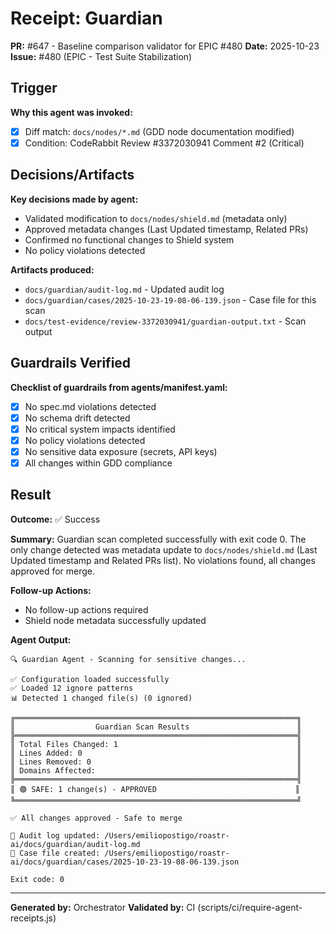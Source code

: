 # Receipt: Guardian

**PR:** #647 - Baseline comparison validator for EPIC #480
**Date:** 2025-10-23
**Issue:** #480 (EPIC - Test Suite Stabilization)

## Trigger

**Why this agent was invoked:**
- [x] Diff match: `docs/nodes/*.md` (GDD node documentation modified)
- [x] Condition: CodeRabbit Review #3372030941 Comment #2 (Critical)

## Decisions/Artifacts

**Key decisions made by agent:**
- Validated modification to `docs/nodes/shield.md` (metadata only)
- Approved metadata changes (Last Updated timestamp, Related PRs)
- Confirmed no functional changes to Shield system
- No policy violations detected

**Artifacts produced:**
- `docs/guardian/audit-log.md` - Updated audit log
- `docs/guardian/cases/2025-10-23-19-08-06-139.json` - Case file for this scan
- `docs/test-evidence/review-3372030941/guardian-output.txt` - Scan output

## Guardrails Verified

**Checklist of guardrails from agents/manifest.yaml:**
- [x] No spec.md violations detected
- [x] No schema drift detected
- [x] No critical system impacts identified
- [x] No policy violations detected
- [x] No sensitive data exposure (secrets, API keys)
- [x] All changes within GDD compliance

## Result

**Outcome:** ✅ Success

**Summary:**
Guardian scan completed successfully with exit code 0. The only change detected was metadata update to `docs/nodes/shield.md` (Last Updated timestamp and Related PRs list). No violations found, all changes approved for merge.

**Follow-up Actions:**
- No follow-up actions required
- Shield node metadata successfully updated

**Agent Output:**
```
🔍 Guardian Agent - Scanning for sensitive changes...

✅ Configuration loaded successfully
✅ Loaded 12 ignore patterns
📊 Detected 1 changed file(s) (0 ignored)

╔═══════════════════════════════════════════════════════════════╗
║                  Guardian Scan Results                        ║
╠═══════════════════════════════════════════════════════════════╣
║ Total Files Changed: 1                                        ║
║ Lines Added: 0                                                ║
║ Lines Removed: 0                                              ║
║ Domains Affected:                                             ║
╠═══════════════════════════════════════════════════════════════╣
║ 🟢 SAFE: 1 change(s) - APPROVED                               ║
╚═══════════════════════════════════════════════════════════════╝

✅ All changes approved - Safe to merge

📝 Audit log updated: /Users/emiliopostigo/roastr-ai/docs/guardian/audit-log.md
📁 Case file created: /Users/emiliopostigo/roastr-ai/docs/guardian/cases/2025-10-23-19-08-06-139.json

Exit code: 0
```

---

**Generated by:** Orchestrator
**Validated by:** CI (scripts/ci/require-agent-receipts.js)
